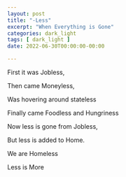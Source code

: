 ```yaml
---
layout: post
title: "-Less"
excerpt: "When Everything is Gone"
categories: dark_light
tags: [ dark_light ]
date: 2022-06-30T00:00:00-00:00

---
```


First it was Jobless,

Then came Moneyless,

Was hovering around stateless

Finally came Foodless and Hungriness

Now less is gone from Jobless,

But less is added to Home.

We are Homeless

Less is More